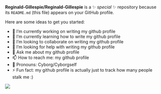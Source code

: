 **Reginald-Gillespie/Reginald-Gillespie** is a ✨ _special_ ✨ repository because its `README.md` (this file) appears on your GitHub profile.

Here are some ideas to get you started:

- 🔭 I’m currently working on writing my github profile
- 🌱 I’m currently learning how to write my github profile
- 👯 I’m looking to collaborate on writing my github profile
- 🤔 I’m looking for help with writing my github profile
- 💬 Ask me about my github profile
- 📫 How to reach me: my github profile
- 🤖 Pronouns: Cyborg/Cyborgself
- ⚡ Fun fact: my github profile is actually just to track how many people stalk me :)

![](https://komarev.com/ghpvc/?username=Reginald-Gillespie&color=green&label=Profile+Visits)
